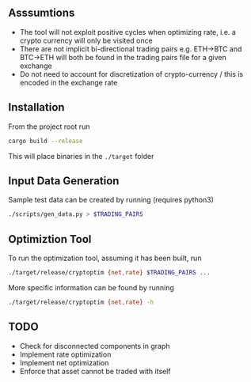 ## Asssumtions
* The tool will not exploit positive cycles when optimizing rate, i.e. a crypto currency will only be visited once
* There are not implicit bi-directional trading pairs e.g. ETH->BTC and BTC->ETH will both be found in the trading pairs file for a given exchange
* Do not need to account for discretization of crypto-currency / this is encoded in the exchange rate

## Installation
From the project root run
```bash
cargo build --release
```
This will place binaries in the `./target` folder

## Input Data Generation
Sample test data can be created by running (requires python3)
```bash
./scripts/gen_data.py > $TRADING_PAIRS
```

## Optimiztion Tool
To run the optimization tool, assuming it has been built, run
```bash
./target/release/cryptoptim {net,rate} $TRADING_PAIRS ...
```
More specific information can be found by running
```bash
./target/release/cryptoptim {net,rate} -h
```

## TODO
* Check for disconnected components in graph
* Implement rate optimization
* Implement net optimization
* Enforce that asset cannot be traded with itself
